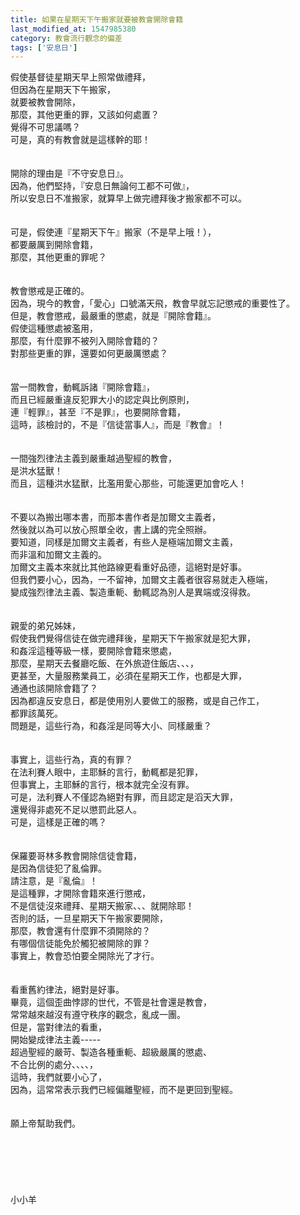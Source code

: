 ```yaml
---
title: 如果在星期天下午搬家就要被教會開除會籍
last_modified_at: 1547985380
category: 教會流行觀念的偏差
tags: ['安息日']
---
```


假使基督徒星期天早上照常做禮拜，<br>但因為在星期天下午搬家，<br>就要被教會開除，<br>那麼，其他更重的罪，又該如何處置？<br><!--more-->覺得不可思議嗎？<br>可是，真的有教會就是這樣幹的耶！<br><br><br>開除的理由是『不守安息日』。<br>因為，他們堅持，『安息日無論何工都不可做』，<br>所以安息日不准搬家，就算早上做完禮拜後才搬家都不可以。<br><br><br>可是，假使連『星期天下午』搬家（不是早上哦！），<br>都要嚴厲到開除會籍，<br>那麼，其他更重的罪呢？<br><br><br>教會懲戒是正確的。<br>因為，現今的教會，「愛心」口號滿天飛，教會早就忘記懲戒的重要性了。<br>但是，教會懲戒，最嚴重的懲處，就是『開除會籍』。<br>假使這種懲處被濫用，<br>那麼，有什麼罪不被列入開除會籍的？<br>對那些更重的罪，還要如何更嚴厲懲處？<br><br><br>當一間教會，動輒訴諸『開除會籍』，<br>而且已經嚴重違反犯罪大小的認定與比例原則，<br>連『輕罪』，甚至『不是罪』，也要開除會籍，<br>這時，該檢討的，不是『信徒當事人』，而是『教會』！<br><br><br>一間強烈律法主義到嚴重越過聖經的教會，<br>是洪水猛獸！<br>而且，這種洪水猛獸，比濫用愛心那些，可能還更加會吃人！<br><br><br>不要以為搬出哪本書，而那本書作者是加爾文主義者，<br>然後就以為可以放心照單全收，書上講的完全照辦。<br>要知道，同樣是加爾文主義者，有些人是極端加爾文主義，<br>而非溫和加爾文主義的。<br>加爾文主義本來就比其他路線更看重好品德，這絕對是好事。<br>但我們要小心，因為，一不留神，加爾文主義者很容易就走入極端，<br>變成強烈律法主義、製造重軛、動輒認為別人是異端或沒得救。<br><br><br>親愛的弟兄姊妹，<br>假使我們覺得信徒在做完禮拜後，星期天下午搬家就是犯大罪，<br>和姦淫這種等級一樣，要開除會籍來懲處，<br>那麼，星期天去餐廳吃飯、在外旅遊住飯店、、、，<br>更甚至，大量服務業員工，必須在星期天工作，也都是大罪，<br>通通也該開除會籍了？<br>因為都違反安息日，都是使用別人要做工的服務，或是自己作工，<br>都罪該萬死。<br>問題是，這些行為，和姦淫是同等大小、同樣嚴重？<br><br><br>事實上，這些行為，真的有罪？<br>在法利賽人眼中，主耶穌的言行，動輒都是犯罪，<br>但事實上，主耶穌的言行，根本就完全沒有罪。<br>可是，法利賽人不僅認為絕對有罪，而且認定是滔天大罪，<br>還覺得非處死不足以懲罰此惡人。<br>可是，這樣是正確的嗎？<br><br><br>保羅要哥林多教會開除信徒會籍，<br>是因為信徒犯了亂倫罪。<br>請注意，是『亂倫』！<br>是這種罪，才開除會籍來進行懲戒，<br>不是信徒沒來禮拜、星期天搬家、、、就開除耶！<br>否則的話，一旦星期天下午搬家要開除，<br>那麼，教會還有什麼罪不須開除的？<br>有哪個信徒能免於觸犯被開除的罪？<br>事實上，教會恐怕要全開除光了才行。<br><br><br>看重舊約律法，絕對是好事。<br>畢竟，這個歪曲悖謬的世代，不管是社會還是教會，<br>常常越來越沒有遵守秩序的觀念，亂成一團。<br>但是，當對律法的看重，<br>開始變成律法主義-----<br>超過聖經的嚴苛、製造各種重軛、超級嚴厲的懲處、<br>不合比例的處分、、、、，<br>這時，我們就要小心了，<br>因為，這常常表示我們已經偏離聖經，而不是更回到聖經。<br><br><br>願上帝幫助我們。<br><br><br><br><br><br><br>小小羊<br><br><br><br><br><br><br><br><br><br><br><br><br><br>


